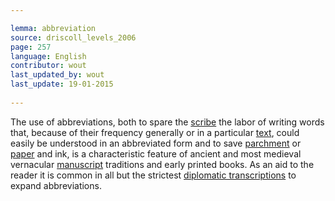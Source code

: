 ```yaml
---

lemma: abbreviation
source: driscoll_levels_2006
page: 257 
language: English
contributor: wout
last_updated_by: wout
last_update: 19-01-2015
        
---
```


The use of abbreviations, both to spare the [scribe](scribe.html) the labor of writing words that, because of their frequency generally or in a particular [text](text.html), could easily be understood in an abbreviated form and to save [parchment](parchment.html) or [paper](paper.html) and ink, is a characteristic feature of ancient and most medieval vernacular [manuscript](manuscript.html) traditions and early printed books. As an aid to the reader it is common in all but the strictest [diplomatic transcriptions](transcriptionDiplomatic.html) to expand abbreviations.

